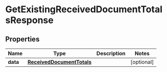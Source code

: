 

# GetExistingReceivedDocumentTotalsResponse



## Properties

| Name | Type | Description | Notes |
|------------ | ------------- | ------------- | -------------|
|**data** | [**ReceivedDocumentTotals**](ReceivedDocumentTotals.md) |  |  [optional] |



